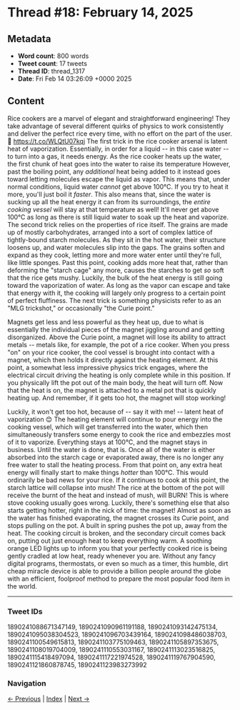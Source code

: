 # Thread #18: February 14, 2025

## Metadata
- **Word count**: 800 words
- **Tweet count**: 17 tweets
- **Thread ID**: thread_1317
- **Date**: Fri Feb 14 03:26:09 +0000 2025

## Content

Rice cookers are a marvel of elegant and straightforward engineering! They take advantage of several different quirks of physics to work consistently and deliver the perfect rice every time, with no effort on the part of the user. 🧵 https://t.co/WLQtU07kqj The first trick in the rice cooker arsenal is latent heat of vaporization. Essentially, in order for a liquid -- in this case water -- to turn into a gas, it needs energy. As the rice cooker heats up the water, the first chunk of heat goes into the water to raise its temperature However, past the boiling point, any *additional* heat being added to it instead goes toward letting molecules escape the liquid as vapor. This means that, under normal conditions, liquid water *cannot* get above 100°C. If you try to heat it more, you'll just boil it *faster*. This also means that, since the water is sucking up all the heat energy it can from its surroundings, the *entire cooking vessel* will stay at that temperature as well! It'll never get above 100°C as long as there is still liquid water to soak up the heat and vaporize. The second trick relies on the properties of rice itself. The grains are made up of mostly carbohydrates, arranged into a sort of complex lattice of tightly-bound starch molecules. As they sit in the hot water, their structure loosens up, and water molecules slip into the gaps. The grains soften and expand as they cook, letting more and more water enter until they're full, like little sponges. Past this point, cooking adds more heat that, rather than deforming the "starch cage" any more, causes the starches to get *so* soft that the rice gets mushy. Luckily, the bulk of the heat energy is still going toward the vaporization of water. As long as the vapor can escape and take that energy with it, the cooking will largely only progress to a certain point of perfect fluffiness. The next trick is something physicists refer to as an "MLG trickshot," or occasionally "the Curie point."

Magnets get less and less powerful as they heat up, due to what is essentially the individual pieces of the magnet jiggling around and getting disorganized. Above the Curie point, a magnet will lose its ability to attract metals -- metals like, for example, the pot of a rice cooker. When you press "on" on your rice cooker, the cool vessel is brought into contact with a magnet, which then holds it directly against the heating element. At this point, a somewhat less impressive physics trick engages, where the electrical circuit driving the heating is only complete while in this position. If you physically lift the pot out of the main body, the heat will turn off. Now that the heat is on, the magnet is attached to a metal pot that is quickly heating up. And remember, if it gets too hot, the magnet will stop working!

Luckily, it won't get too hot, because of -- say it with me! -- latent heat of vaporization 😊 The heating element will continue to pour energy into the cooking vessel, which will get transferred into the water, which then simultaneously transfers some energy to cook the rice and embezzles most of it to vaporize. Everything stays at 100°C, and the magnet stays in business. Until the water is done, that is. Once all of the water is either absorbed into the starch cage or evaporated away, there is no longer any free water to stall the heating process. From that point on, any extra heat energy will finally start to make things *hotter* than 100°C. This would ordinarily be bad news for your rice. If it continues to cook at this point, the starch lattice will collapse into mush! The rice at the bottom of the pot will receive the burnt of the heat and instead of mush, will BURN! This is where stove cooking usually goes wrong. Luckily, there's something else that also starts getting hotter, right in the nick of time: the magnet! Almost as soon as the water has finished evaporating, the magnet crosses its Curie point, and stops pulling on the pot. A built in spring pushes the pot up, away from the heat. The cooking circuit is broken, and the secondary circuit comes back on, putting out just enough heat to keep everything warm. A soothing orange LED lights up to inform you that your perfectly cooked rice is being gently cradled at low heat, ready whenever you are. Without any fancy digital programs, thermostats, or even so much as a timer, this humble, dirt cheap miracle device is able to provide a billion people around the globe with an efficient, foolproof method to prepare the most popular food item in the world.

---

### Tweet IDs
1890241088671347149, 1890241090961191188, 1890241093142475134, 1890241095038304523, 1890241096703439164, 1890241098486038703, 1890241100549615813, 1890241103775109463, 1890241105897353675, 1890241108019704009, 1890241110553031167, 1890241113023516825, 1890241115418497094, 1890241117221974528, 1890241119767904590, 1890241121860878745, 1890241123983273992

### Navigation
[← Previous](#017) | [Index](index.md) | [Next →](#019)
